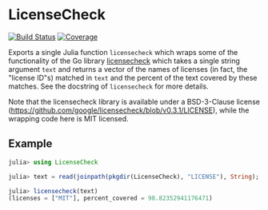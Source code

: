 # LicenseCheck

[![Build Status](https://github.com/ericphanson/LicenseCheck.jl/workflows/CI/badge.svg)](https://github.com/ericphanson/LicenseCheck.jl/actions)
[![Coverage](https://codecov.io/gh/ericphanson/LicenseCheck.jl/branch/master/graph/badge.svg)](https://codecov.io/gh/ericphanson/LicenseCheck.jl)

Exports a single Julia function `licensecheck` which wraps some of the functionality of the Go library [licensecheck](https://github.com/google/licensecheck) which takes a single string argument `text` and returns a vector of the names of licenses (in fact, the "license ID"s) matched in `text` and the percent of the text covered by these matches. See the docstring of `licensecheck` for more details.

Note that the licensecheck library is available under a BSD-3-Clause license (<https://github.com/google/licensecheck/blob/v0.3.1/LICENSE>), while the wrapping code here is MIT licensed.

## Example

```julia
julia> using LicenseCheck

julia> text = read(joinpath(pkgdir(LicenseCheck), "LICENSE"), String);

julia> licensecheck(text)
(licenses = ["MIT"], percent_covered = 98.82352941176471)
```
